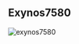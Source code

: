 ## Exynos7580 
![exynos7580](https://github.com/themagicalmammal/android_device_samsung_j7elte/blob/kernel_exynos7580/normal/exynos7580.png) <br><br>
